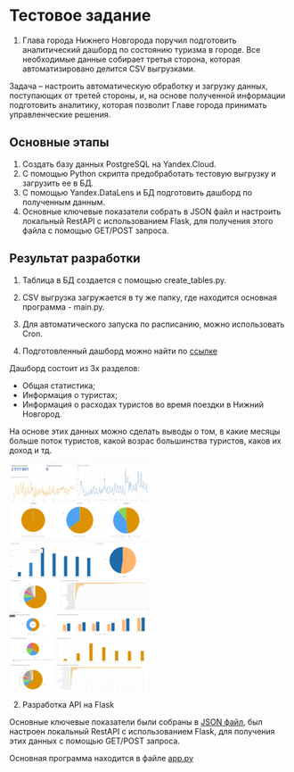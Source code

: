 # Тестовое задание

1. Глава города Нижнего Новгорода поручил подготовить аналитический дашборд по состоянию туризма в городе. 
Все необходимые данные собирает третья сторона, которая автоматизировано делится CSV выгрузками. 

Задача – настроить автоматическую обработку и загрузку данных, поступающих от третей стороны, и, на основе полученной информации подготовить аналитику, которая позволит Главе города принимать управленческие решения.

## Основные этапы

  1. Создать базу данных PostgreSQL на Yandex.Cloud.
  2. С помощью Python скрипта предобработать тестовую выгрузку и загрузить ее в БД. 
  3. С помощью Yandex.DataLens и БД подготовить дашборд по полученным данным. 
  4. Основные ключевые показатели собрать в JSON файл и настроить локальный RestAPI с использованием Flask, для получения этого файла с помощью GET/POST запроса.

## Результат разработки

  1. Таблица в БД создается с помощью create_tables.py.

  2. CSV выгрузка загружается в ту же папку, где находится основная программа - main.py.
  3. Для автоматического запуска по расписанию, можно использовать Cron.
  4. Подготовленный дашборд можно найти по [ссылке](https://datalens.yandex.ru/12xjxqvxv0yir-sostoyanie-turizma-v-g-nizhniy-novgorod-na-1-polugodie)

  Дашборд состоит из 3х разделов:
  
  - Общая статистика;
  - Информация о туристах;
  - Информация о расходах туристов во время поездки в Нижний Новгород.
  
  На основе этих данных можно сделать выводы о том, в какие месяцы больше поток туристов, какой возрас большинства туристов, каков их доход и тд.
  
<img src="https://github.com/Mornonad/Test_task/blob/main/resourses/1.PNG" alt= “[Дэшборд1” width="50%" height="50%">
<img src="https://github.com/Mornonad/Test_task/blob/main/resourses/2.PNG" alt= “[Дэшборд2” width="50%" height="50%">
<img src="https://github.com/Mornonad/Test_task/blob/main/resourses/3.PNG" alt= “[Дэшборд3” width="50%" height="50%">


2. Разработка API на Flask

Основные ключевые показатели были собраны в [JSON файл](https://github.com/Mornonad/Test_task/blob/main/api/result.json), был настроен локальный RestAPI с использованием Flask, для получения этих данных с помощью GET/POST запроса.

Основная программа находится в файле [app.py](https://github.com/Mornonad/Test_task/blob/main/api/app.py)



